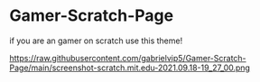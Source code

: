 # Gamer-Scratch-Page
if  you are an gamer on scratch use this theme!

https://raw.githubusercontent.com/gabrielvip5/Gamer-Scratch-Page/main/screenshot-scratch.mit.edu-2021.09.18-19_27_00.png
